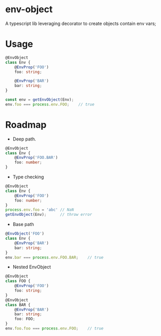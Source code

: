 # env-object
A typescript lib leveraging decorator to create objects contain env vars;
# Usage
```typescript
@EnvObject
class Env {
    @EnvProp('FOO')
    foo: string;

    @EnvProp('BAR')
    bar: string;
}

const env = getEnvObject(Env);
env.foo === process.env.FOO;    // true
```
# Roadmap
- Deep path.
```typescript
@EnvObject
class Env {
    @EnvProp('FOO.BAR')
    foo: number;
}
```
- Type checking
```typescript
@EnvObject
class Env {
    @EnvProp('FOO')
    foo: number;
}
process.env.foo = 'abc' // NaN
getEnvObject(Env);      // throw error
```
- Base path
```typescript
@EnvObject('FOO')
class Env {
    @EnvProp('BAR')
    bar: string;
}
env.bar === process.env.FOO.BAR;    // true
```
- Nested EnvObject
```typescript
@EnvObject
class FOO {
    @EnvProp('FOO')
    foo: string;
}
@EnvObject
class BAR {
    @EnvProp('BAR')
    bar: string;
    foo: FOO;
}
env.foo.foo === process.env.FOO;    // true
```
